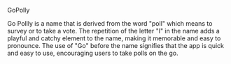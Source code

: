 GoPolly

Go Pollly is a name that is derived from the word "poll" which means to survey or to take a vote. The repetition of the letter "l" in the name adds a playful and catchy element to the name, making it memorable and easy to pronounce. The use of "Go" before the name signifies that the app is quick and easy to use, encouraging users to take polls on the go.


